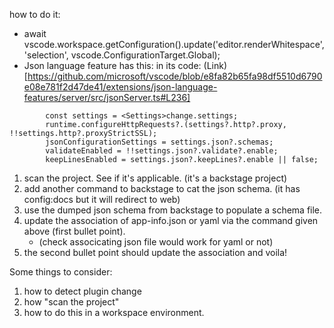 how to do it:

- await vscode.workspace.getConfiguration().update('editor.renderWhitespace', 'selection', vscode.ConfigurationTarget.Global);
- Json language feature has this: in its code: (Link)[https://github.com/microsoft/vscode/blob/e8fa82b65fa98df5510d6790e08e781f2d47de41/extensions/json-language-features/server/src/jsonServer.ts#L236]

```
    	const settings = <Settings>change.settings;
		runtime.configureHttpRequests?.(settings?.http?.proxy, !!settings.http?.proxyStrictSSL);
		jsonConfigurationSettings = settings.json?.schemas;
		validateEnabled = !!settings.json?.validate?.enable;
		keepLinesEnabled = settings.json?.keepLines?.enable || false;
```

1. scan the project. See if it's applicable. (it's a backstage project)
1. add another command to backstage to cat the json schema. (it has config:docs but it will redirect to web)
1. use the dumped json schema from backstage to populate a schema file.
1. update the association of app-info.json or yaml via the command given above (first bullet point).
   - (check associcating json file would work for yaml or not)
1. the second bullet point should update the association and voila!

Some things to consider:

1. how to detect plugin change
1. how "scan the project"
1. how to do this in a workspace environment.
